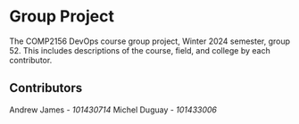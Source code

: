 # Group Project
The COMP2156 DevOps course group project, Winter 2024 semester, group 52.
This includes descriptions of the course, field, and college by each contributor.

## Contributors
Andrew James - *101430714* 
Michel Duguay - *101433006*
